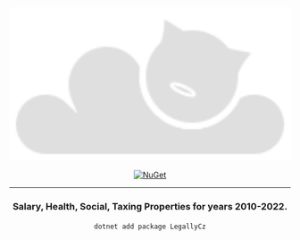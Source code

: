 ﻿<div align="center">

<img src="assets/icon.png" alt="drawing" width="700px"/></br>

[![NuGet](https://img.shields.io/nuget/v/erroror.svg)](https://www.nuget.org/packages/legallycz)

---

### Salary, Health, Social, Taxing Properties for years 2010-2022.

`dotnet add package LegallyCz`

</div>

